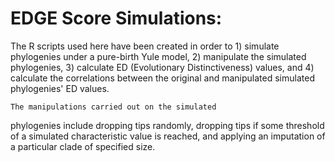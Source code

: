 EDGE Score Simulations:
===============================================================
	
The R scripts used here have been created in order to 
	1) simulate phylogenies under a pure-birth Yule model, 
	2) manipulate the simulated phylogenies, 
	3) calculate ED (Evolutionary Distinctiveness) values, 
	and 4) calculate the correlations between the original 
	       and manipulated simulated phylogenies' ED values.
    
	The manipulations carried out on the simulated 
phylogenies include dropping tips randomly, dropping tips if 
some threshold of a simulated characteristic value is reached, 
and applying an imputation of a particular clade of specified 
size.

	
